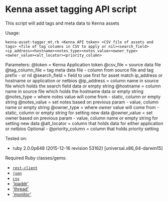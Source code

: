 # Kenna asset tagging API script

This script will add tags and meta data to Kenna assets

Usage:

```
kenna-asset-tagger_mt.rb <Kenna API token> <CSV file of assets and tags> <file of tag columns in CSV to apply or nil><search_field><ip_address><hostname><notes_type><notes_value><owner_type><owner_value><alt_locator><priority_column>
```

Parameters:
  @token = Kenna Application token
  @csv_file = source data file
  @tag_column_file = tag meta data file - column from source file and tag prefix - or nil 
  @search_field = field to use first for asset match ip_address or hostname or application or netbios
  @ip_address = column name in source file which holds the search field data or empty string
  @hostname = column name in source file which holds the hostname data or empty string
  @notes_type = where notes value will come from - static, column or empty string
  @notes_value = set notes based on previous param - value, column name or empty string
  @owner_type = where owner value will come from - static, column or empty string for setting new data
  @owner_value = set owner based on previous param - value, column name or empty string for setting new data
  @alt_locator = column that holds data for either application or netbios
  Optional - @priority_column = column that holds priority setting

Tested on:

- ruby 2.0.0p648 (2015-12-16 revision 53162) [universal.x86_64-darwin15]

Required Ruby classes/gems:

- [`rest-client`](https://github.com/rest-client/rest-client)
- [`json`](http://ruby-doc.org/stdlib-2.0.0/libdoc/json/rdoc/JSON.html)
- [`csv`](http://ruby-doc.org/stdlib-2.0.0/libdoc/csv/rdoc/CSV.html)
- ['ipaddr'](http://ruby-doc.org/stdlib-2.0.0/libdoc/ipaddr/rdoc/IPAddr.html)
- ['thread'](https://ruby-doc.org/core-2.2.0/Thread.html)
- ['monitor'](https://ruby-doc.org/stdlib-2.1.2/libdoc/monitor/rdoc/Monitor.html)
